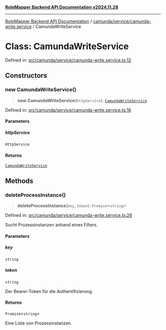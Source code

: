 [**RoleMapper Backend API Documentation v2024.11.28**](../../../../README.md)

***

[RoleMapper Backend API Documentation](../../../../modules.md) / [camunda/service/camunda-write.service](../README.md) / CamundaWriteService

# Class: CamundaWriteService

Defined in: [src/camunda/service/camunda-write.service.ts:12](https://github.com/FlowCraft-AG/RoleMapper/blob/dfa0426eb5b55e53274c22382030e399befc29aa/backend/src/camunda/service/camunda-write.service.ts#L12)

## Constructors

### new CamundaWriteService()

> **new CamundaWriteService**(`httpService`): [`CamundaWriteService`](CamundaWriteService.md)

Defined in: [src/camunda/service/camunda-write.service.ts:16](https://github.com/FlowCraft-AG/RoleMapper/blob/dfa0426eb5b55e53274c22382030e399befc29aa/backend/src/camunda/service/camunda-write.service.ts#L16)

#### Parameters

##### httpService

`HttpService`

#### Returns

[`CamundaWriteService`](CamundaWriteService.md)

## Methods

### deleteProcessInstance()

> **deleteProcessInstance**(`key`, `token`): `Promise`\<`string`\>

Defined in: [src/camunda/service/camunda-write.service.ts:26](https://github.com/FlowCraft-AG/RoleMapper/blob/dfa0426eb5b55e53274c22382030e399befc29aa/backend/src/camunda/service/camunda-write.service.ts#L26)

Sucht Prozessinstanzen anhand eines Filters.

#### Parameters

##### key

`string`

##### token

`string`

Der Bearer-Token für die Authentifizierung.

#### Returns

`Promise`\<`string`\>

Eine Liste von Prozessinstanzen.
